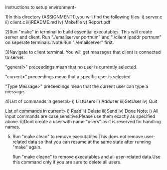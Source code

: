 Instructions to setup environment-

1)In this directory (ASSIGNMENT1),you will find the following files.
     i)  server.c
     ii) client.c
     iii)README.md
     iv) Makefile
     v)  Report.pdf
     
2)Run "make" in terminal to build essential executables.
  This will create server and client.
  Run "./emailserver portnum" and "./client ipaddr portnum" on seperate terminals.
  Note:Run "./emailserver" first.

3)Navigate to client terminal.
  You will get messages that client is connected to server.
	
  "general>" preceedings mean that no user is currently selected.
	
  "current>" preceedings mean that a specific user is selected.
	
  "Type Message>" preceedings mean that the current user can type a message.

4)List of commands in general>
	i)  ListUsers
	ii) Adduser <userid>
	iii)SetUser <userid>
	iv) Quit
  
  List of commands in current>
  	i)  Read
  	ii) Delete
  	iii)Send <receiverid>
  	iv) Done
	Note:
	i) All input commands are case sensitive.Please use them exactly as specified above.
	ii)Dont create a user with name "users" as it is reserved for handling names.
	
5)  Run "make clean" to remove executables.This does not remove user-related data so that you can resume at the same state after running  "make" again.

	Run "make cleane" to remove executables and all user-related data.Use this command only if you are sure to delete all users. 
